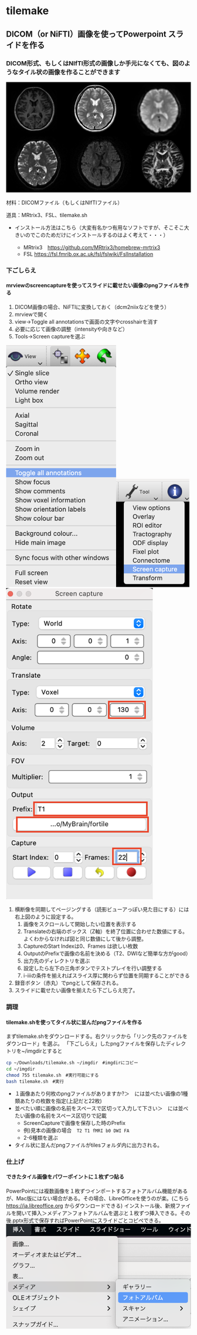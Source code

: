 # tilemake

## DICOM（or NiFTI）画像を使ってPowerpoint スライドを作る

### DICOM形式、もしくはNIfTI形式の画像しか手元になくても、図のようなタイル状の画像を作ることができます

![0](2022-11-10-22-58-00.png)

材料：DICOMファイル（もしくはNIfTIファイル）

道具：MRtrix3、FSL、tilemake.sh

* インストール方法はこちら（大変有名かつ有用なソフトですが、そこそこ大きいのでこのためだけにインストールするのはよく考えて・・・）

  * MRtrix3　<https://github.com/MRtrix3/homebrew-mrtrix3>
  * FSL <https://fsl.fmrib.ox.ac.uk/fsl/fslwiki/FslInstallation>

### 下ごしらえ

#### mrviewのscreencaptureを使ってスライドに載せたい画像のpngファイルを作る

1. DICOM画像の場合、NiFTIに変換しておく（dcm2niixなどを使う）
1. mrviewで開く
1. view→Toggle all annotationsで画面の文字やcrosshairを消す
1. 必要に応じて画像の調整（intensityや向きなど）
1. Tools→Screen captureを選ぶ

<img src="2022-11-10-21-17-12.png" width="300"><img src="2022-11-10-21-17-51.png" width="200"><img src="2022-11-11%201.24.44.png" width="400">

1. 横断像を同期してページングする（読影ビューアっぽい見た目にする）には右上図のように設定する。
    1. 画像をスクロールして開始したい位置を表示する
    2. Translateの右端のボックス（Z軸）を終了位置に合わせた数値にする。よくわからなければ図と同じ数値にして後から調整。
    3. CaptureのStart Indexは0、Frames は欲しい枚数
    4. OutputのPrefixで画像の名前を決める（T2、DWIなど簡単な方がgood）
    5. 出力先のディレクトリを選ぶ
    6. 設定したら左下の三角ボタンでテストプレイを行い調整する
    7. ⅰ-ⅲの条件を揃えればスライス厚に関わらず位置を同期することができる
1. 録音ボタン（赤丸）でpngとして保存される。
1. スライドに載せたい画像を揃えたら下ごしらえ完了。

### 調理

#### tilemake.shを使ってタイル状に並んだpngファイルを作る

まずtilemake.shをダウンロードする。右クリックから「リンク先のファイルをダウンロード」を選ぶ。
「下ごしらえ」したpngファイルを保存したディレクトリを~/imgdirとすると

```bash
cp ~/Downloads/tilemake.sh ~/imgdir　#imgdirにコピー
cd ~/imgdir
chmod 755 tilemake.sh　#実行可能にする
bash tilemake.sh　#実行
```

- １画像あたり何枚のpngファイルがありますか?＞　には並べたい画像の1種類あたりの枚数を指定(上記だと22枚)
- 並べたい順に画像の名前をスペースで区切って入力して下さい＞　には並べたい画像の名前をスペース区切りで記載
  - ScreenCaptureで画像を保存した時のPrefix
  - 例)見本の画像の場合　`T2 T1 fMRI b0 DWI FA`
  - 2-6種類を選ぶ
- タイル状に並んだpngファイルがtilesフォルダ内に出力される。

### 仕上げ

#### できたタイル画像をパワーポイントに１枚ずつ貼る

PowerPointには複数画像を１枚ずつインポートするフォトアルバム機能があるが、Mac版にはない場合がある。その場合、LibreOfficeを使うのが楽。(こちら <https://ja.libreoffice.org> からダウンロードできる)
インストール後、新規ファイルを開いて挿入＞メディア＞フォトアルバムを選ぶと１枚ずつ挿入できる。その後.pptx形式で保存すればPowerPointにスライドごとコピペできる。
![4](2022-11-10-21-13-58.png)
